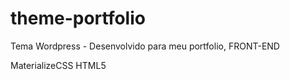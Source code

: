 # theme-portfolio
Tema Wordpress - Desenvolvido para meu portfolio, FRONT-END 

MaterializeCSS
HTML5
